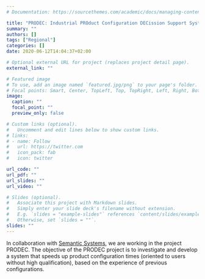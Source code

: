 ```yaml
---
# Documentation: https://sourcethemes.com/academic/docs/managing-content/

title: "PRODEC: Industrial PROduct Configuration DECission Support System"
summary: ""
authors: []
tags: ["Regional"]
categories: []
date: 2020-06-12T14:04:37+02:00

# Optional external URL for project (replaces project detail page).
external_link: ""

# Featured image
# To use, add an image named `featured.jpg/png` to your page's folder.
# Focal points: Smart, Center, TopLeft, Top, TopRight, Left, Right, BottomLeft, Bottom, BottomRight.
image:
  caption: ""
  focal_point: ""
  preview_only: false

# Custom links (optional).
#   Uncomment and edit lines below to show custom links.
# links:
# - name: Follow
#   url: https://twitter.com
#   icon_pack: fab
#   icon: twitter

url_code: ""
url_pdf: ""
url_slides: ""
url_video: ""

# Slides (optional).
#   Associate this project with Markdown slides.
#   Simply enter your slide deck's filename without extension.
#   E.g. `slides = "example-slides"` references `content/slides/example-slides.md`.
#   Otherwise, set `slides = ""`.
slides: ""
---
```


In collaboration with [Semantic Systems](https://www.semantic-systems.com/), we are working in the project PRODEC. The objective of the PRODEC project is to investigate and develop a system that speeds up product configuration times (oriented to users without high qualification), based on the experience of previous configurations.